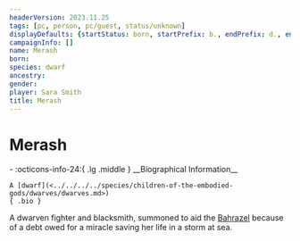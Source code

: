 ```yaml
---
headerVersion: 2023.11.25
tags: [pc, person, pc/guest, status/unknown]
displayDefaults: {startStatus: born, startPrefix: b., endPrefix: d., endStatus: died}
campaignInfo: []
name: Merash
born:
species: dwarf
ancestry:
gender:
player: Sara Smith
title: Merash
---
```

# Merash
<div class="grid cards ext-narrow-margin ext-one-column" markdown>
- :octicons-info-24:{ .lg .middle } __Biographical Information__

    A [dwarf](<../../../../species/children-of-the-embodied-gods/dwarves/dwarves.md>)  
    { .bio }

</div>


A dwarven fighter and blacksmith, summoned to aid the [Bahrazel](<../../../../cosmology/gods/embodied-gods/bahrazel.md>) because of a debt owed for a miracle saving her life in a storm at sea. 